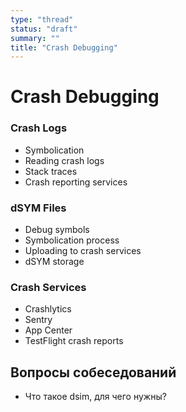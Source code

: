 ```yaml
---
type: "thread"
status: "draft"
summary: ""
title: "Crash Debugging"
---
```


# Crash Debugging


### Crash Logs
- Symbolication
- Reading crash logs
- Stack traces
- Crash reporting services

### dSYM Files
- Debug symbols
- Symbolication process
- Uploading to crash services
- dSYM storage

### Crash Services
- Crashlytics
- Sentry
- App Center
- TestFlight crash reports

## Вопросы собеседований
- Что такое dsim, для чего нужны?



